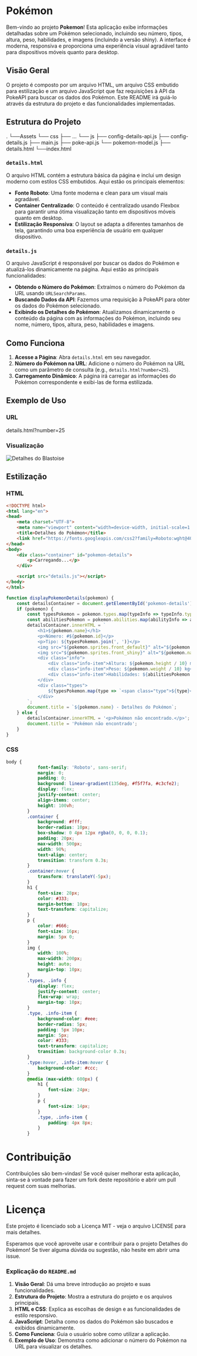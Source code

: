 # Pokémon

Bem-vindo ao projeto **Pokemon**! Esta aplicação exibe informações detalhadas sobre um Pokémon selecionado, incluindo seu número, tipos, altura, peso, habilidades, e imagens (incluindo a versão shiny). A interface é moderna, responsiva e proporciona uma experiência visual agradável tanto para dispositivos móveis quanto para desktop.

## Visão Geral

O projeto é composto por um arquivo HTML, um arquivo CSS embutido para estilização e um arquivo JavaScript que faz requisições à API da PokeAPI para buscar os dados dos Pokémon. Este README irá guiá-lo através da estrutura do projeto e das funcionalidades implementadas.

## Estrutura do Projeto

.
└──Assets
   └── css
      ├── ...
   └── js
      ├── config-details-api.js
      ├── config-details.js
      ├── main.js
      ├── poke-api.js
      └── pokemon-model.js
├── details.html
└──index.html


### `details.html`

O arquivo HTML contém a estrutura básica da página e inclui um design moderno com estilos CSS embutidos. Aqui estão os principais elementos:

- **Fonte Roboto**: Uma fonte moderna e clean para um visual mais agradável.
- **Container Centralizado**: O conteúdo é centralizado usando Flexbox para garantir uma ótima visualização tanto em dispositivos móveis quanto em desktop.
- **Estilização Responsiva**: O layout se adapta a diferentes tamanhos de tela, garantindo uma boa experiência de usuário em qualquer dispositivo.

### `details.js`

O arquivo JavaScript é responsável por buscar os dados do Pokémon e atualizá-los dinamicamente na página. Aqui estão as principais funcionalidades:

- **Obtendo o Número do Pokémon**: Extraímos o número do Pokémon da URL usando `URLSearchParams`.
- **Buscando Dados da API**: Fazemos uma requisição à PokeAPI para obter os dados do Pokémon selecionado.
- **Exibindo os Detalhes do Pokémon**: Atualizamos dinamicamente o conteúdo da página com as informações do Pokémon, incluindo seu nome, número, tipos, altura, peso, habilidades e imagens.

## Como Funciona

1. **Acesse a Página**: Abra `details.html` em seu navegador.
2. **Número do Pokémon na URL**: Adicione o número do Pokémon na URL como um parâmetro de consulta (e.g., `details.html?number=25`).
3. **Carregamento Dinâmico**: A página irá carregar as informações do Pokémon correspondente e exibi-las de forma estilizada.

## Exemplo de Uso

### URL

details.html?number=25


### Visualização

![Detalhes do Blastoise]([https://user-images.githubusercontent.com/thghost19/preview.png](https://raw.githubusercontent.com/thGhost19/js-developer-pokedex/main/preview.png))

## Estilização

### HTML

```html
<!DOCTYPE html>
<html lang="en">
<head>
    <meta charset="UTF-8">
    <meta name="viewport" content="width=device-width, initial-scale=1.0">
    <title>Detalhes do Pokémon</title>
    <link href="https://fonts.googleapis.com/css2?family=Roboto:wght@400;700&display=swap" rel="stylesheet">
</head>
<body>
    <div class="container" id="pokemon-details">
        <p>Carregando...</p>
    </div>

    <script src="details.js"></script>
</body>
</html>
```

```javascript
function displayPokemonDetails(pokemon) {
    const detailsContainer = document.getElementById('pokemon-details');
    if (pokemon) {
        const typesPokemon = pokemon.types.map(typeInfo => typeInfo.type.name);
        const abilitiesPokemon = pokemon.abilities.map(abilityInfo => abilityInfo.ability.name);
        detailsContainer.innerHTML = `
            <h1>${pokemon.name}</h1>
            <p>Número: #${pokemon.id}</p>
            <p>Tipo: ${typesPokemon.join(', ')}</p>
            <img src="${pokemon.sprites.front_default}" alt="${pokemon.name}">
            <img src="${pokemon.sprites.front_shiny}" alt="${pokemon.name} Shiny">
            <div class="info">
                <div class="info-item">Altura: ${pokemon.height / 10} m</div>
                <div class="info-item">Peso: ${pokemon.weight / 10} kg</div>
                <div class="info-item">Habilidades: ${abilitiesPokemon.join(', ')}</div>
            </div>
            <div class="types">
                ${typesPokemon.map(type => `<span class="type">${type}</span>`).join('')}
            </div>
        `;
        document.title = `${pokemon.name} - Detalhes do Pokémon`;
    } else {
        detailsContainer.innerHTML = '<p>Pokémon não encontrado.</p>';
        document.title = 'Pokémon não encontrado';
    }
}
```

### CSS

```css
body {
            font-family: 'Roboto', sans-serif;
            margin: 0;
            padding: 0;
            background: linear-gradient(135deg, #f5f7fa, #c3cfe2);
            display: flex;
            justify-content: center;
            align-items: center;
            height: 100vh;
        }
        .container {
            background: #fff;
            border-radius: 10px;
            box-shadow: 0 4px 12px rgba(0, 0, 0, 0.1);
            padding: 20px;
            max-width: 500px;
            width: 90%;
            text-align: center;
            transition: transform 0.3s;
        }
        .container:hover {
            transform: translateY(-5px);
        }
        h1 {
            font-size: 28px;
            color: #333;
            margin-bottom: 10px;
            text-transform: capitalize;
        }
        p {
            color: #666;
            font-size: 16px;
            margin: 5px 0;
        }
        img {
            width: 100%;
            max-width: 200px;
            height: auto;
            margin-top: 10px;
        }
        .types, .info {
            display: flex;
            justify-content: center;
            flex-wrap: wrap;
            margin-top: 10px;
        }
        .type, .info-item {
            background-color: #eee;
            border-radius: 5px;
            padding: 5px 10px;
            margin: 5px;
            color: #333;
            text-transform: capitalize;
            transition: background-color 0.3s;
        }
        .type:hover, .info-item:hover {
            background-color: #ccc;
        }
        @media (max-width: 600px) {
            h1 {
                font-size: 24px;
            }
            p {
                font-size: 14px;
            }
            .type, .info-item {
                padding: 4px 8px;
            }
        }
```

# Contribuição

Contribuições são bem-vindas! Se você quiser melhorar esta aplicação, sinta-se à vontade para fazer um fork deste repositório e abrir um pull request com suas melhorias.

# Licença
Este projeto é licenciado sob a Licença MIT - veja o arquivo LICENSE para mais detalhes.

Esperamos que você aproveite usar e contribuir para o projeto Detalhes do Pokémon! Se tiver alguma dúvida ou sugestão, não hesite em abrir uma issue.


### Explicação do `README.md`

1. **Visão Geral**: Dá uma breve introdução ao projeto e suas funcionalidades.
2. **Estrutura do Projeto**: Mostra a estrutura do projeto e os arquivos principais.
3. **HTML e CSS**: Explica as escolhas de design e as funcionalidades de estilo responsivo.
4. **JavaScript**: Detalha como os dados do Pokémon são buscados e exibidos dinamicamente.
5. **Como Funciona**: Guia o usuário sobre como utilizar a aplicação.
6. **Exemplo de Uso**: Demonstra como adicionar o número do Pokémon na URL para visualizar os detalhes.
